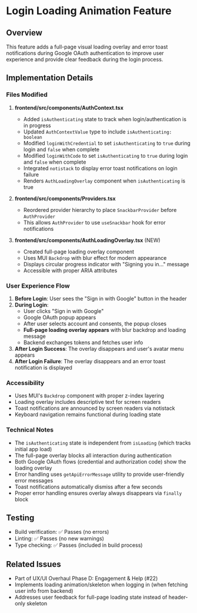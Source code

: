 # Login Loading Animation Feature

## Overview
This feature adds a full-page visual loading overlay and error toast notifications during Google OAuth authentication to improve user experience and provide clear feedback during the login process.

## Implementation Details

### Files Modified
1. **frontend/src/components/AuthContext.tsx**
   - Added `isAuthenticating` state to track when login/authentication is in progress
   - Updated `AuthContextValue` type to include `isAuthenticating: boolean`
   - Modified `loginWithCredential` to set `isAuthenticating` to `true` during login and `false` when complete
   - Modified `loginWithCode` to set `isAuthenticating` to `true` during login and `false` when complete
   - Integrated `notistack` to display error toast notifications on login failure
   - Renders `AuthLoadingOverlay` component when `isAuthenticating` is true

2. **frontend/src/components/Providers.tsx**
   - Reordered provider hierarchy to place `SnackbarProvider` before `AuthProvider`
   - This allows `AuthProvider` to use `useSnackbar` hook for error notifications

3. **frontend/src/components/AuthLoadingOverlay.tsx** (NEW)
   - Created full-page loading overlay component
   - Uses MUI `Backdrop` with blur effect for modern appearance
   - Displays circular progress indicator with "Signing you in..." message
   - Accessible with proper ARIA attributes

### User Experience Flow

1. **Before Login**: User sees the "Sign in with Google" button in the header
2. **During Login**: 
   - User clicks "Sign in with Google"
   - Google OAuth popup appears
   - After user selects account and consents, the popup closes
   - **Full-page loading overlay appears** with blur backdrop and loading message
   - Backend exchanges tokens and fetches user info
3. **After Login Success**: The overlay disappears and user's avatar menu appears
4. **After Login Failure**: The overlay disappears and an error toast notification is displayed

### Accessibility
- Uses MUI's `Backdrop` component with proper z-index layering
- Loading overlay includes descriptive text for screen readers
- Toast notifications are announced by screen readers via notistack
- Keyboard navigation remains functional during loading state

### Technical Notes
- The `isAuthenticating` state is independent from `isLoading` (which tracks initial app load)
- The full-page overlay blocks all interaction during authentication
- Both Google OAuth flows (credential and authorization code) show the loading overlay
- Error handling uses `getApiErrorMessage` utility to provide user-friendly error messages
- Toast notifications automatically dismiss after a few seconds
- Proper error handling ensures overlay always disappears via `finally` block

## Testing
- Build verification: ✅ Passes (no errors)
- Linting: ✅ Passes (no new warnings)
- Type checking: ✅ Passes (included in build process)

## Related Issues
- Part of UX/UI Overhaul Phase D: Engagement & Help (#22)
- Implements loading animation/skeleton when logging in (when fetching user info from backend)
- Addresses user feedback for full-page loading state instead of header-only skeleton
